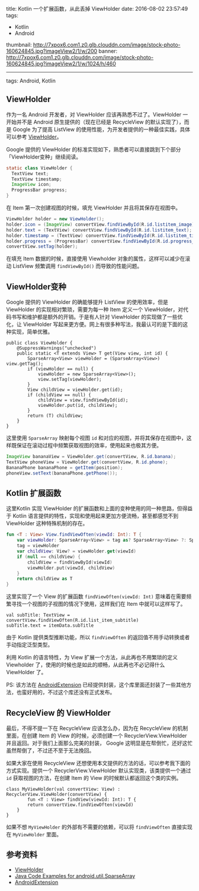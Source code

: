 title: Kotlin 一个扩展函数，从此丢掉 ViewHolder
date: 2016-08-02 23:57:49
tags: 
- Kotlin
- Android
  
thumbnail: http://7xpox6.com1.z0.glb.clouddn.com/image/stock-photo-160624845.jpg?imageView2/1/w/200
banner: http://7xpox6.com1.z0.glb.clouddn.com/image/stock-photo-160624845.jpg?imageView2/1/w/1024/h/460 

---


tags: Android, Kotlin


## ViewHolder

作为一名 Android 开发者，对 ViewHolder 应该再熟悉不过了。ViewHolder 一开始并不是 Android 原生提供的（现在已经是 RecycleView 的默认实现了），而是 Google 为了提高 ListView 的使用性能，为开发者提供的一种最佳实践，具体可以参考 [ViewHolder](https://developer.android.com/training/improving-layouts/smooth-scrolling.html#ViewHolder)。

Google 提供的 ViewHolder 的标准实现如下，熟悉者可以直接跳到下个部分「ViewHolder变种」继续阅读。

```java
static class ViewHolder {
  TextView text;
  TextView timestamp;
  ImageView icon;
  ProgressBar progress;
}
```

在 Item 第一次创建视图的时候，填充 ViewHolder 并且将其保存在视图中。

```java
ViewHolder holder = new ViewHolder();
holder.icon = (ImageView) convertView.findViewById(R.id.listitem_image);
holder.text = (TextView) convertView.findViewById(R.id.listitem_text);
holder.timestamp = (TextView) convertView.findViewById(R.id.listitem_timestamp);
holder.progress = (ProgressBar) convertView.findViewById(R.id.progress_spinner);
convertView.setTag(holder);
```

在填充 Item 数据的时候，直接使用 Viewholder 对象的属性，这样可以减少在滚动 ListView 频繁调用 `findViewById()` 而导致的性能问题。

## ViewHolder变种

Google 提供的 ViewHolder 的确能够提升 ListView 的使用效率，但是 ViewHolder 的实现相对繁琐，需要为每一种 Item 定义一个 ViewHolder，对代码书写和维护都是额外的开销。于是有人针对 ViewHolder 的实现做了一些优化，让 ViewHolder 写起来更方便。网上有很多种写法，我最认可的是下面的这种实现，简单优雅。

```
public class ViewHolder {    
    @SuppressWarnings("unchecked")  
    public static <T extends View> T get(View view, int id) {  
        SparseArray<View> viewHolder = (SparseArray<View>) view.getTag();  
        if (viewHolder == null) {  
            viewHolder = new SparseArray<View>();  
            view.setTag(viewHolder);  
        }  
        View childView = viewHolder.get(id);  
        if (childView == null) {  
            childView = view.findViewById(id);  
            viewHolder.put(id, childView);  
        }  
        return (T) childView;  
    }  
}  
```

这里使用 `SparseArray` 映射每个视图 `id` 和对应的视图，并将其保存在视图中，这样既保证在滚动过程中频繁获取视图的效率，使用起来也极其方便。

```java
ImageView bananaView = ViewHolder.get(convertView, R.id.banana);  
TextView phoneView = ViewHolder.get(convertView, R.id.phone);  
BananaPhone bananaPhone = getItem(position);  
phoneView.setText(bananaPhone.getPhone());
```

## Kotlin 扩展函数

这里Kotlin 实现 ViewHolder 的扩展函数和上面的变种使用的同一种思路，但得益于 Kotlin 语言提供的特性，实现和使用起来更加方便流畅，甚至都感觉不到 ViewHolder 这种特殊机制的存在。

```kotlin
fun <T : View> View.findViewOften(viewId: Int): T {
    var viewHolder: SparseArray<View> = tag as? SparseArray<View> ?: SparseArray()
    tag = viewHolder
    var childView: View? = viewHolder.get(viewId)
    if (null == childView) {
        childView = findViewById(viewId)
        viewHolder.put(viewId, childView)
    }
    return childView as T
}
```

这里实现了一个 View 的扩展函数 `findViewOften(viewId: Int)` 意味着在需要频繁寻找一个视图的子视图的情况下使用，这样我们在 Item 中就可以这样写了。

```
val subTitle: TextView = convertView.findViewOften(R.id.list_item_subtitle)
subTitle.text = itemData.subTitle
```

由于 Kotlin 提供类型推断功能，所以 `findViewOften` 的返回值不用手动转换或者手动指定泛型类型。

利用 Kotlin 的语言特性，为 View 扩展一个方法，从此再也不用繁琐的定义 Viewholder 了，使用的时候也是如此的顺畅，从此再也不必记得什么 ViewHolder 了。

PS: 该方法在 [AndroidExtension](https://github.com/KotlinThree/AndroidExtension) 已经提供封装，这个库里面还封装了一些其他方法，也蛮好用的，不过这个库还没有正式发布。

## RecycleView 的 ViewHolder

最后，不得不提一下在 RecycleView 应该怎么办，因为在 RecycleView 的机制里面，在创建 Item 的 View 的时候，必须创建一个 RecyclerView.ViewHolder 并且返回。对于我们上面那么完美的封装， Google 这明显是在帮倒忙，还好这忙虽然帮倒了，不过还不至于无法挽回。

如果大家在使用 RecycleView 还想使用本文提供的方法的话，可以参考我下面的方式实现。提供一个 RecyclerView.ViewHolder 默认实现类，该类提供一个通过 `id` 获取视图的方法，在创建 Item 的 View 的时候默认都返回这个类的实例。

```
class MyViewHolder(val convertView: View) : RecyclerView.ViewHolder(convertView) {
    	fun <T : View> findView(viewId: Int): T {
        return convertView.findViewOften(viewId)
    }
}	
```

如果不想 `MyViewHolder` 的外部有不需要的依赖，可以将 `findViewOften` 直接实现在 `MyViewHolder` 里面。

## 参考资料

- [ViewHolder](https://developer.android.com/training/improving-layouts/smooth-scrolling.html#ViewHolder)
- [Java Code Examples for android.util.SparseArray](http://www.programcreek.com/java-api-examples/android.util.SparseArray)
- [AndroidExtension](https://github.com/KotlinThree/AndroidExtension)
